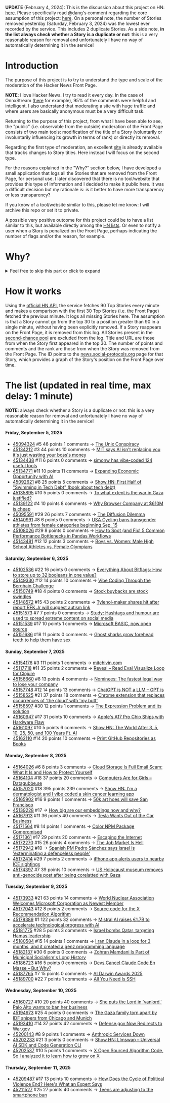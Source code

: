 **UPDATE** (February 4, 2024): This is the discussion about this project on HN: [here](https://news.ycombinator.com/item?id=39230513). Please specifically read @dang's comment regarding the core assumption of this project: [here](https://news.ycombinator.com/item?id=39231537). On a personal note, the number of Stories removed yesterday (Saturday, February 3, 2024) was the lowest ever recorded by the service. This includes 2 duplicate Stories. As a side note, **in the list always check whether a Story is a duplicate or not**: this is a very reasonable reason for removal and unfortunately I have no way of automatically determining it in the service!

# Introduction

The purpose of this project is to try to understand the type and scale of the moderation of the Hacker News Front Page.

**NOTE**: I love Hacker News. I try to read it every day. In the case of OnnxStream ([here](https://news.ycombinator.com/item?id=37752632) for example), 95% of the comments were helpful and intelligent. I also understand that moderating a site with huge traffic and where users are basically anonymous must be a very difficult task.

Returning to the purpose of this project, from what I have been able to see, the "public" (i.e. observable from the outside) moderation of the Front Page consists of two main tools: modification of the title of a Story (voluntarily or involuntarily influencing its growth in terms of rank) or directly its removal.

Regarding the first type of moderation, an excellent [site](https://hackernewstitles.netlify.app/) is already available that tracks changes to Story titles. Here instead I will focus on the second type.

For the reasons explained in the "Why?" section below, I have developed a small application that logs all the Stories that are removed from the Front Page, for personal use. I later discovered that there is no tool/website that provides this type of information and I decided to make it public here. It was a difficult decision but my rationale is: is it better to have more transparency or less transparency?

If you know of a tool/website similar to this, please let me know: I will archive this repo or set it to private.

A possible very positive outcome for this project could be to have a list similar to this, but available directly among the [HN lists](https://news.ycombinator.com/lists). Or even to notify a user when a Story is penalized on the Front Page, perhaps indicating the number of flags and/or the reason, for example.

# Why?

<details>
<summary>Feel free to skip this part or click to expand</summary>

A friend of mine posted two Stories on Hacker News related to OnnxStream (31 days apart), the first related to SDXL Turbo support and the second related to TinyLlama and Mistral 7B support.

In the case of the [first](https://news.ycombinator.com/item?id=38646969), the Story was among the first on the Front Page, until its title was changed from "Stable Diffusion Turbo on a Raspberry Pi Zero 2 generates an image in 29 minutes" to "OnnxStream: Stable Diffusion XL 1.0 Base on a Raspberry Pi Zero 2". This effectively "killed" the Story. One user pointed out that the new title didn't reflect the spirit of the Story (thanks @practice9).

In the case of the [second](https://news.ycombinator.com/item?id=38991145), the Story was in third place on the Front Page, less than an hour after the submission. In this case it was simply removed from the Front Page.

Having discovered this, perplexed, I sent an email to the moderator. @dang, who was very kind and quick in his response, explained to me that the Story had been flagged by users even without being explicitly [flagged], and that he could therefore only hypothesize the causes of the flag. His hypothesis was that (some?) users might be fed up with news related to LLMs.

While I have no reason to doubt Daniel's good faith, it's hard to believe that HN users would be tired of LLM-related news.

So I decided to develop a small console application to determine the frequency of this phenomenon (actually I was also motivated by the prospect of writing some C# code, after more than 2 years of complete abstinence). I subsequently discovered that there were no tools/websites that monitored this specific phenomenon and I therefore decided to make it public here.

</details>

# How it works

Using the [official HN API](https://github.com/HackerNews/API), the service fetches 90 Top Stories every minute and makes a comparison with the first 30 Top Stories (i.e. the Front Page) fetched the previous minute. It logs all missing Stories here. The assumption is that a Story cannot go from the top 30 to a position greater than 90 in a single minute, without having been explicitly removed. If a Story reappears on the Front Page, it is removed from this log. All Stories present in the [second-chance pool](https://news.ycombinator.com/pool) are excluded from the log. Title and URL are those from when the Story first appeared in the top 30. The number of points and comments and the rank are those from when the Story was removed from the Front Page. The ID points to the [news.social-protocols.org](https://news.social-protocols.org) page for that Story, which provides a graph of the Story's position on the Front Page over time.

# The list (updated in real time, max delay: 1 minute)

**NOTE**: always check whether a Story is a duplicate or not: this is a very reasonable reason for removal and unfortunately I have no way of automatically determining it in the service!

#### **Friday, September 5, 2025**
<!-- HN:45094324:start -->
* [45094324](https://news.social-protocols.org/stats?id=45094324) #5 46 points 1 comments -> [The Unix Conspiracy](http://www.catb.org/~esr/jargon/html/U/Unix-conspiracy.html)<!-- HN:45094324:end --><!-- HN:45134212:start -->
* [45134212](https://news.social-protocols.org/stats?id=45134212) #3 44 points 10 comments -> [MIT says AI isn't replacing you it's just wasting your boss's money](https://www.interviewquery.com/p/mit-ai-isnt-replacing-workers-just-wasting-money)<!-- HN:45134212:end --><!-- HN:45134438:start -->
* [45134438](https://news.social-protocols.org/stats?id=45134438) #11 6 points 0 comments -> [simonw has vibe-coded 124 useful tools](https://simonwillison.net/2025/Sep/4/highlighted-tools/)<!-- HN:45134438:end --><!-- HN:45134771:start -->
* [45134771](https://news.social-protocols.org/stats?id=45134771) #11 10 points 11 comments -> [Expanding Economic Opportunity with AI](https://openai.com/index/expanding-economic-opportunity-with-ai/)<!-- HN:45134771:end --><!-- HN:45092621:start -->
* [45092621](https://news.social-protocols.org/stats?id=45092621) #8 25 points 5 comments -> [Show HN: First Half of "Swimming in Tech Debt" (book about tech debt)](https://helpthisbook.com/lou-franco/swimming-in-tech-debt)<!-- HN:45092621:end --><!-- HN:45135895:start -->
* [45135895](https://news.social-protocols.org/stats?id=45135895) #10 5 points 0 comments -> [To what extent is the war in Gaza justified?](https://mathsandsoundingoff.wordpress.com/2025/06/23/to-what-extent-is-the-war-in-gaza-justified/)<!-- HN:45135895:end --><!-- HN:45139122:start -->
* [45139122](https://news.social-protocols.org/stats?id=45139122) #4 10 points 8 comments -> [Why Browser Company at $610M is cheap](https://bigtechpr.substack.com/p/why-browser-co-610m-is-cheap)<!-- HN:45139122:end --><!-- HN:45095591:start -->
* [45095591](https://news.social-protocols.org/stats?id=45095591) #29 26 points 7 comments -> [The Diffusion Dilemma](https://arenamag.com/articles/the-diffusion-dilemma)<!-- HN:45095591:end --><!-- HN:45140991:start -->
* [45140991](https://news.social-protocols.org/stats?id=45140991) #8 6 points 0 comments -> [USA Cycling bans transgender athletes from female categories beginning Sep. 15](https://www.cyclingweekly.com/news/usa-cycling-bans-transgender-athletes-from-female-categories-beginning-september-15-2025)<!-- HN:45140991:end --><!-- HN:45108026:start -->
* [45108026](https://news.social-protocols.org/stats?id=45108026) #29 8 points 0 comments -> [How to Spot (and Fix) 5 Common Performance Bottlenecks in Pandas Workflows](https://developer.nvidia.com/blog/how-to-spot-and-fix-5-common-performance-bottlenecks-in-pandas-workflows/)<!-- HN:45108026:end --><!-- HN:45143481:start -->
* [45143481](https://news.social-protocols.org/stats?id=45143481) #12 12 points 3 comments -> [Boys vs. Women: Male High School Athletes vs. Female Olympians](https://boysvswomen.com/?2016)<!-- HN:45143481:end -->
#### **Saturday, September 6, 2025**
<!-- HN:45102536:start -->
* [45102536](https://news.social-protocols.org/stats?id=45102536) #22 16 points 0 comments -> [Everything About Bitflags: How to store up to 32 booleans in one value?](https://neg4n.dev/blog/everything-about-bitflags)<!-- HN:45102536:end --><!-- HN:45149330:start -->
* [45149330](https://news.social-protocols.org/stats?id=45149330) #12 14 points 10 comments -> [Vibe Coding Through the Berghain Challenge](https://www.nibzard.com/berghain/)<!-- HN:45149330:end --><!-- HN:45150749:start -->
* [45150749](https://news.social-protocols.org/stats?id=45150749) #18 4 points 0 comments -> [Stock buybacks are stock swindles](https://pluralistic.net/2025/09/06/computer-says-huh/#invisible-handcuffs)<!-- HN:45150749:end --><!-- HN:45148572:start -->
* [45148572](https://news.social-protocols.org/stats?id=45148572) #15 43 points 2 comments -> [Tylenol-maker shares hit after report RFK Jr will suggest autism link](https://www.bbc.com/news/articles/cx25l92q9xgo)<!-- HN:45148572:end --><!-- HN:45151573:start -->
* [45151573](https://news.social-protocols.org/stats?id=45151573) #7 7 points 0 comments -> [Study: Hashtags and humour are used to spread extreme content on social media](https://news.ku.dk/all_news/2025/09/hashtags-and-humour-are-used-to-spread-extreme-content-on-social-media/)<!-- HN:45151573:end --><!-- HN:45151539:start -->
* [45151539](https://news.social-protocols.org/stats?id=45151539) #17 10 points 1 comments -> [Microsoft BASIC, now open source](https://www.pcworld.com/article/2898698/microsofts-first-ever-programming-language-was-just-open-sourced.html)<!-- HN:45151539:end --><!-- HN:45151686:start -->
* [45151686](https://news.social-protocols.org/stats?id=45151686) #18 11 points 0 comments -> [Ghost sharks grow forehead teeth to help them have sex](https://news.ufl.edu/2025/09/ghost-shark-teeth/)<!-- HN:45151686:end -->
#### **Sunday, September 7, 2025**
<!-- HN:45154176:start -->
* [45154176](https://news.social-protocols.org/stats?id=45154176) #3 111 points 1 comments -> [mitchivin.com](https://mitchivin.com/)<!-- HN:45154176:end --><!-- HN:45117718:start -->
* [45117718](https://news.social-protocols.org/stats?id=45117718) #11 35 points 2 comments -> [Reveal – Read Eval Visualize Loop for Clojure](https://vlaaad.github.io/reveal/)<!-- HN:45117718:end --><!-- HN:45156660:start -->
* [45156660](https://news.social-protocols.org/stats?id=45156660) #8 13 points 4 comments -> [Nominees: The fastest legal way to lose your company](https://johnnydoe.is/threads/nominees-the-fastest-legal-way-to-lose-your-company.42278/)<!-- HN:45156660:end --><!-- HN:45157748:start -->
* [45157748](https://news.social-protocols.org/stats?id=45157748) #12 14 points 13 comments -> [ChatGPT is NOT a LLM – GPT is](https://www.vincirufus.com/posts/chatgpt-is-not-an-llm/)<!-- HN:45157748:end --><!-- HN:45158525:start -->
* [45158525](https://news.social-protocols.org/stats?id=45158525) #21 37 points 18 comments -> [Chrome extension that replaces occurrences of 'the cloud' with 'my butt'](https://github.com/panicsteve/cloud-to-butt)<!-- HN:45158525:end --><!-- HN:45158597:start -->
* [45158597](https://news.social-protocols.org/stats?id=45158597) #30 12 points 1 comments -> [The Expression Problem and its solution](https://eli.thegreenplace.net/2016/the-expression-problem-and-its-solutions)<!-- HN:45158597:end --><!-- HN:45160947:start -->
* [45160947](https://news.social-protocols.org/stats?id=45160947) #17 31 points 10 comments -> [Apple's A17 Pro Chip Ships with Hardware Flaw](https://github.com/JGoyd/Apple-Silicon-A17-Flaw)<!-- HN:45160947:end --><!-- HN:45161097:start -->
* [45161097](https://news.social-protocols.org/stats?id=45161097) #10 5 points 6 comments -> [Show HN: The World After 3, 5, 10, 25, 50, and 100 Years Ft. AI](https://www.mandar.cloud/blog.html)<!-- HN:45161097:end --><!-- HN:45162110:start -->
* [45162110](https://news.social-protocols.org/stats?id=45162110) #14 20 points 10 comments -> [Print GitHub Repositories as Books](https://gitprint.me/)<!-- HN:45162110:end -->
#### **Monday, September 8, 2025**<!-- HN:45164026:start -->
* [45164026](https://news.social-protocols.org/stats?id=45164026) #6 8 points 3 comments -> [Cloud Storage Is Full Email Scam: What It Is and How to Protect Yourself](https://malwaretips.com/blogs/your-cloud-storage-is-full-email-scam/)<!-- HN:45164026:end --><!-- HN:45164104:start -->
* [45164104](https://news.social-protocols.org/stats?id=45164104) #18 37 points 20 comments -> [Computers Are for Girls – Datagubbe.se](https://datagubbe.se/girls/)<!-- HN:45164104:end --><!-- HN:45157020:start -->
* [45157020](https://news.social-protocols.org/stats?id=45157020) #18 395 points 239 comments -> [Show HN: I'm a dermatologist and I vibe coded a skin cancer learning app](https://molecheck.info/)<!-- HN:45157020:end --><!-- HN:45165902:start -->
* [45165902](https://news.social-protocols.org/stats?id=45165902) #16 9 points 1 comments -> [50k art hoes will save San Francisco](https://twitter.com/taotechic/status/1964551131977437674)<!-- HN:45165902:end --><!-- HN:45139228:start -->
* [45139228](https://news.social-protocols.org/stats?id=45139228) #17 -> [How big are our embeddings now and why?](https://vickiboykis.com/2025/09/01/how-big-are-our-embeddings-now-and-why/)<!-- HN:45139228:end --><!-- HN:45167913:start -->
* [45167913](https://news.social-protocols.org/stats?id=45167913) #11 36 points 40 comments -> [Tesla Wants Out of the Car Business](https://www.theatlantic.com/technology/archive/2025/09/tesla-elon-musk-master-plan-robotaxi/684122/)<!-- HN:45167913:end --><!-- HN:45171564:start -->
* [45171564](https://news.social-protocols.org/stats?id=45171564) #8 14 points 1 comments -> [Color NPM Package Compromised](https://fasterthanli.me/articles/color-npm-package-compromised)<!-- HN:45171564:end --><!-- HN:45171361:start -->
* [45171361](https://news.social-protocols.org/stats?id=45171361) #17 29 points 20 comments -> [Escaping the Internet](https://www.ryanckulp.com/escaping-the-internet/)<!-- HN:45171361:end --><!-- HN:45172270:start -->
* [45172270](https://news.social-protocols.org/stats?id=45172270) #15 26 points 4 comments -> [The Job Market Is Hell](https://www.theatlantic.com/ideas/archive/2025/09/job-market-hell/684133/)<!-- HN:45172270:end --><!-- HN:45172942:start -->
* [45172942](https://news.social-protocols.org/stats?id=45172942) #10 -> [Spanish PM Pedro Sánchez says Israel is 'exterminating a defenceless people'](https://www.theguardian.com/world/2025/sep/08/spanish-pm-pedro-sanchez-israel-exterminating-defenceless-people-gaza)<!-- HN:45172942:end --><!-- HN:45172414:start -->
* [45172414](https://news.social-protocols.org/stats?id=45172414) #29 7 points 2 comments -> [iPhone app alerts users to nearby ICE sightings](https://www.cnn.com/2025/06/30/tech/iceblock-app-trump-immigration-crackdown)<!-- HN:45172414:end --><!-- HN:45174397:start -->
* [45174397](https://news.social-protocols.org/stats?id=45174397) #7 39 points 10 comments -> [US Holocaust museum removes anti-genocide post after being corelatted with Gaza](https://hyperallergic.com/1040088/los-angeles-holocaust-museum-walks-back-never-again-statement-sparking-outcry/)<!-- HN:45174397:end -->
#### **Tuesday, September 9, 2025**
<!-- HN:45173933:start -->
* [45173933](https://news.social-protocols.org/stats?id=45173933) #21 63 points 14 comments -> [World Nuclear Association Welcomes Microsoft Corporation as Newest Member](https://world-nuclear.org/news-and-media/press-statements/world-nuclear-association-welcomes-microsoft-corporation-as-newest-member)<!-- HN:45173933:end --><!-- HN:45177043:start -->
* [45177043](https://news.social-protocols.org/stats?id=45177043) #12 8 points 2 comments -> [Source code for the X Recommendation Algorithm](https://github.com/twitter/the-algorithm)<!-- HN:45177043:end --><!-- HN:45178389:start -->
* [45178389](https://news.social-protocols.org/stats?id=45178389) #1 122 points 32 comments -> [Mistral AI raises €1.7B to accelerate technological progress with AI](https://mistral.ai/news/mistral-ai-raises-1-7-b-to-accelerate-technological-progress-with-ai)<!-- HN:45178389:end --><!-- HN:45181775:start -->
* [45181775](https://news.social-protocols.org/stats?id=45181775) #28 5 points 3 comments -> [Israel bombs Qatar, targeting Hamas leadership](https://www.reuters.com/world/middle-east/several-blasts-heard-qatars-doha-israeli-media-says-hamas-leadership-targeted-2025-09-09/)<!-- HN:45181775:end --><!-- HN:45180584:start -->
* [45180584](https://news.social-protocols.org/stats?id=45180584) #15 14 points 1 comments -> [I ran Claude in a loop for 3 months, and it created a genz programming language](https://ghuntley.com/cursed/)<!-- HN:45180584:end --><!-- HN:45182137:start -->
* [45182137](https://news.social-protocols.org/stats?id=45182137) #30 6 points 0 comments -> [Zohran Mamdani Is Part of Municipal Socialism's Long History](https://jacobin.com/2025/08/mamdani-municipal-socialism-history-cities/)<!-- HN:45182137:end --><!-- HN:45186723:start -->
* [45186723](https://news.social-protocols.org/stats?id=45186723) #16 5 points 0 comments -> [Devs Cancel Claude Code En Masse – But Why?](https://www.aiengineering.report/p/devs-cancel-claude-code-en-masse)<!-- HN:45186723:end --><!-- HN:45187765:start -->
* [45187765](https://news.social-protocols.org/stats?id=45187765) #7 15 points 0 comments -> [AI Darwin Awards 2025](https://aidarwinawards.org/index.html)<!-- HN:45187765:end --><!-- HN:45189700:start -->
* [45189700](https://news.social-protocols.org/stats?id=45189700) #22 7 points 1 comments -> [All You Need Is SSH](https://wrongthink.link/posts/all-you-need-is-ssh/)<!-- HN:45189700:end -->
#### **Wednesday, September 10, 2025**
<!-- HN:45160727:start -->
* [45160727](https://news.social-protocols.org/stats?id=45160727) #10 20 points 40 comments -> [She puts the Lord in 'vanlord.' Palo Alto wants to ban her business](https://sanjosespotlight.com/she-puts-the-lord-in-vanlord-palo-alto-wants-to-ban-her-business/)<!-- HN:45160727:end --><!-- HN:45194973:start -->
* [45194973](https://news.social-protocols.org/stats?id=45194973) #25 4 points 0 comments -> [The Gaza family torn apart by IDF snipers from Chicago and Munich](https://www.theguardian.com/world/2025/sep/09/the-gaza-family-torn-apart-by-idf-snipers-from-chicago-and-munich)<!-- HN:45194973:end --><!-- HN:45193410:start -->
* [45193410](https://news.social-protocols.org/stats?id=45193410) #14 37 points 42 comments -> [Defense.gov Now Redirects to War.gov](https://defense.gov)<!-- HN:45193410:end --><!-- HN:45200143:start -->
* [45200143](https://news.social-protocols.org/stats?id=45200143) #8 9 points 1 comments -> [Anthropic Services Down](https://status.anthropic.com)<!-- HN:45200143:end --><!-- HN:45202233:start -->
* [45202233](https://news.social-protocols.org/stats?id=45202233) #21 3 points 0 comments -> [Show HN: Llmswap – Universal AI SDK and Code Generation CLI](https://sreenathmenon.com/blog/2025-09-04-stopped-alt-tabbing-chatgpt-while-coding/)<!-- HN:45202233:end --><!-- HN:45202537:start -->
* [45202537](https://news.social-protocols.org/stats?id=45202537) #10 5 points 1 comments -> [X Open Sourced Algorithm Code, So I analyzed it to learn how to grow on X](https://supabird.io/articles/how-to-grow-on-x-what-we-learned-from-their-algorithm-reveal)<!-- HN:45202537:end -->
#### **Thursday, September 11, 2025**<!-- HN:45209487:start -->
* [45209487](https://news.social-protocols.org/stats?id=45209487) #17 13 points 10 comments -> [How Does the Cycle of Political Violence End? Here's What an Expert Says](https://www.politico.com/news/magazine/2025/06/02/political-violence-boulder-attack-00381778)<!-- HN:45209487:end --><!-- HN:45211527:start -->
* [45211527](https://news.social-protocols.org/stats?id=45211527) #25 27 points 40 comments -> [Teens are adjusting to the smartphone ban](https://gothamist.com/news/from-burner-phones-to-decks-of-cards-nyc-teens-are-adjusting-to-the-smartphone-ban)<!-- HN:45211527:end -->